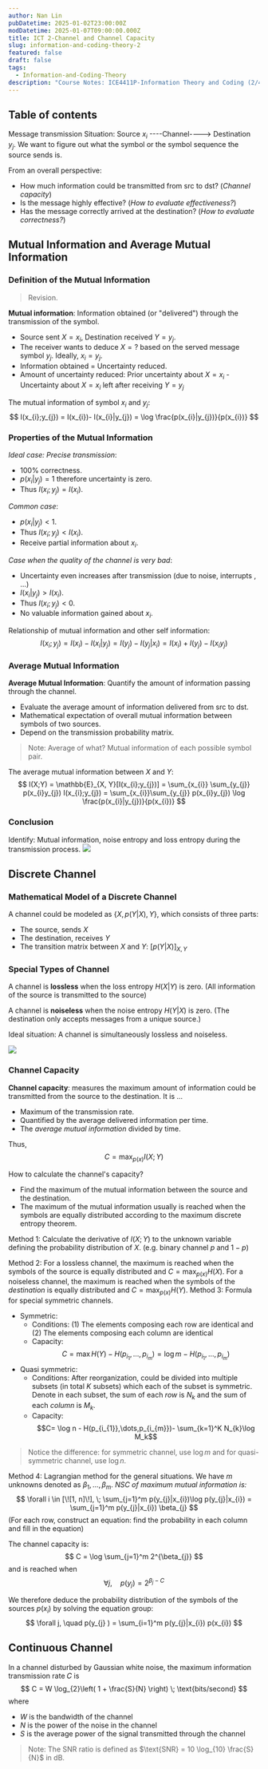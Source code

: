 ```yaml
---
author: Nan Lin
pubDatetime: 2025-01-02T23:00:00Z
modDatetime: 2025-01-07T09:00:00.000Z
title: ICT 2-Channel and Channel Capacity
slug: information-and-coding-theory-2
featured: false
draft: false
tags:
  - Information-and-Coding-Theory
description: "Course Notes: ICE4411P-Information Theory and Coding (2/4)"
---
```

## Table of contents

Message transmission Situation: Source $x_i$ ----Channel----> Destination $y_j$.
We want to figure out what the symbol or the symbol sequence the source sends is.

From an overall perspective:
- How much information could be transmitted from src to dst? (*Channel capacity*)
- Is the message highly effective? (*How to evaluate effectiveness?*)
- Has the message correctly arrived at the destination? (*How to evaluate correctness?*)

## Mutual Information and Average Mutual Information

### Definition of the Mutual Information

> Revision.

**Mutual information**: Information obtained (or "delivered") through the transmission of the symbol.
- Source sent $X = x_i$, Destination received $Y = y_j$.
- The receiver wants to deduce $X = ?$ based on the served message symbol $y_j$. Ideally, $x_{i}= y_{j}$.
- Information obtained = Uncertainty reduced.
- Amount of uncertainty reduced: Prior uncertainty about $X = x_i$ - Uncertainty about $X = x_i$ left after receiving $Y =y_j$

The mutual information of symbol $x_i$ and $y_j$:
$$
I(x_{i};y_{j}) = I(x_{i})-  I(x_{i}|y_{j}) = \log \frac{p(x_{i}|y_{j})}{p(x_{i})}
$$

### Properties of the Mutual Information

*Ideal case: Precise transmission*: 
- 100% correctness.
- $p(x_{i}| y_{j}) = 1$ therefore uncertainty is zero.
- Thus $I(x_{i};y_{j})=I(x_{i})$.

*Common case*:
- $p(x_{i}|y_{j}) < 1$.
- Thus $I(x_{i};y_{j}) < I(x_{i})$.
- Receive partial information about $x_i$.

*Case when the quality of the channel is very bad*:
- Uncertainty even increases after transmission (due to noise, interrupts , ...)
- $I(x_{i}|y_{j})> I(x_{i})$.
- Thus $I(x_{i};y_{j})<0$.
- No valuable information gained about $x_i$.

Relationship of mutual information and other self information:
$$
I(x_{i};y_{j}) = I(x_{i})- I(x_{i}|y_{j}) =  I(y_{j})-I(y_{j}|x_{i})  = I(x_{i}) + I(y_{j}) - I(x_{i}y_{j})
$$


### Average Mutual Information

**Average Mutual Information**: Quantify the amount of information passing through the channel.
- Evaluate the average amount of information delivered from src to dst.
- Mathematical expectation of overall mutual information between symbols of two sources.
- Depend on the transmission probability matrix.

> Note: Average of what? Mutual information of each possible symbol pair.

The average mutual information between $X$ and $Y$:
$$
I(X;Y) = \mathbb{E}_{X, Y}[I(x_{i};y_{j})] = \sum_{x_{i}} \sum_{y_{j}} p(x_{i}y_{j}) I(x_{i};y_{j}) = \sum_{x_{i}}\sum_{y_{j}} p(x_{i}y_{j}) \log \frac{p(x_{i}|y_{j})}{p(x_{i})}
$$

### Conclusion

Identify: Mutual information, noise entropy and loss entropy during the transmission process.
![](attachments/Relationship%20Between%20Different%20Kinds%20of%20Entropies.png)
## Discrete Channel

### Mathematical Model of a Discrete Channel

A channel could be modeled as $\{ X, p(Y|X), Y \}$, which consists of three parts:
- The source, sends $X$
- The destination, receives $Y$
- The transition matrix between $X$ and $Y$: $[p(Y|X)]_{X, Y}$


### Special Types of Channel


A channel is **lossless** when the loss entropy $H(X|Y)$ is zero. (All information of the source is transmitted to the source)

A channel is **noiseless** when the noise entropy $H(Y|X)$ is zero. (The destination only accepts messages from a unique source.)

Ideal situation: A channel is simultaneously lossless and noiseless.

![](attachments/Lossless%20and%20Noiseless%20Channel.png)
### Channel Capacity

**Channel capacity**: measures the maximum amount of information could be transmitted from the source to the destination. It is ...
- Maximum of the transmission rate.
- Quantified by the average delivered information per time.
- The _average mutual information_ divided by time.

Thus, 
$$
C = \max_{p(x)} I(X;Y)
$$

How to calculate the channel's capacity? 
- Find the maximum of the mutual information between the source and the destination. 
- The maximum of the mutual information usually is reached when the symbols are equally distributed according to the maximum discrete entropy theorem.

Method 1: Calculate the derivative of $I(X;Y)$ to the unknown variable defining the probability distribution of $X$. (e.g. binary channel $p$ and $1-p$)

Method 2: For a lossless channel, the maximum is reached when the symbols of the source is equally distributed and $C= \max_{p(x)} H(X)$. For a noiseless channel, the maximum is reached when the symbols of the _destination_ is equally distributed and $C = \max_{p(x)} H(Y)$.
Method 3: Formula for special symmetric channels.
- Symmetric: 
	- Conditions: (1) The elements composing each row are identical and (2) The elements composing each column are identical
	- Capacity: $$C = \max H(Y) - H(p_{i_{1}}, \dots, p_{i_{m}}) = \log m - H(p_{i_{1}},\dots,p_{i_{m}})$$
- Quasi symmetric:
	- Conditions: After reorganization, could be divided into multiple subsets (in total $K$ subsets) which each of the subset is symmetric. Denote in each subset, the sum of each _row_ is $N_k$ and the sum of each _column_ is $M_k$.
	- Capacity: $$C= \log n - H(p_{i_{1}},\dots,p_{i_{m}})- \sum_{k=1}^K N_{k}\log M_k$$
> Notice the difference: for symmetric channel, use $\log m$ and for quasi-symmetric channel, use $\log n$.
 
Method 4: Lagrangian method for the general situations. We have $m$ unknowns denoted as $\beta_{1}, \dots, \beta_{m}$. *NSC of maximum mutual information is:*
$$
\forall i \in [\![1, n]\!], \; \sum_{j=1}^m p(y_{j}|x_{i})\log p(y_{j}|x_{i}) = \sum_{j=1}^m p(y_{j}|x_{i}) \beta_{j}
$$
(For each row, construct an equation: find the probability in each column and fill in the equation)

The channel capacity is:
$$
C = \log \sum_{j=1}^m 2^{\beta_{j}}
$$
and is reached when 
$$
\forall j, \quad p(y_{j}) = 2^{\beta_{j}- C}
$$

We therefore deduce the probability distribution of the symbols of the sources $p(x_{i})$ by solving the equation group:
$$
\forall j, \quad p(y_{j} ) = \sum_{i=1}^m p(y_{j}|x_{i}) p(x_{i})
$$

## Continuous Channel

In a channel disturbed by Gaussian white noise, the maximum information transmission rate 𝐶 is
$$
C = W \log_{2}\left( 1 + \frac{S}{N} \right) \; \text{bits/second}
$$
where
- $W$ is the bandwidth of the channel
- $N$ is the power of the noise in the channel 
- $S$ is the average power of the signal transmitted through the channel

> Note: The SNR ratio is defined as $\text{SNR} = 10 \log_{10} \frac{S}{N}$ in dB.
